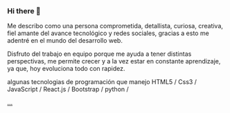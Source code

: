 ### Hi there 👋

<!--
**vyanse/vyanse** is a ✨ _special_ ✨ repository because its `README.md` (this file) appears on your GitHub profile.

Here are some ideas to get you started:

- 🔭 I’m currently working on ...
- 🌱 I’m currently learning ...
- 👯 I’m looking to collaborate on ...
- 🤔 I’m looking for help with ...
- 💬 Ask me about ...
- 📫 How to reach me: ...
- 😄 Pronouns: ...
- ⚡ Fun fact: ...
-->

<p> Me describo como una persona comprometida, detallista, curiosa, creativa, fiel amante del avance tecnológico y redes sociales, gracias a esto me adentré en el mundo del desarrollo web. </p>

<p> Disfruto del trabajo en equipo porque me ayuda a tener distintas perspectivas, me permite crecer y a la vez estar en constante aprendizaje, ya que, hoy evoluciona todo con rapidez. </p>

algunas tecnologias de programación que manejo 
HTML5 / Css3 / JavaScript / React.js / Bootstrap / python /

<a target="_blank" rel="noopener noreferrer nofollow" href="https://raw.githubusercontent.com/github/explore/80688e429a7d4ef2fca1e82350fe8e3517d3494d/topics/javascript/javascript.png">…</a>
